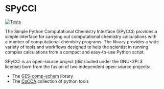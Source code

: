 # SPyCCI

[![Tests](https://github.com/hbar-team/SPyCCI/actions/workflows/tests.yml/badge.svg?branch=main)](https://github.com/hbar-team/SPyCCI/actions/workflows/tests.yml)

The Simple Python Computational Chemistry Interface (SPyCCI) provides a simple interface for carrying out computational chemistry calculations with a number of computational chemistry programs. The library provides a wide variety of tools and workflows designed to help the scientist in running complex calculations from a compact and easy-to-use Python script.

SPyCCI is an open-source project (distributed under the GNU-GPL3 license) born from the fusion of two independent open-source projects:
* The [GES-comp-echem](https://github.com/GES-compchem/GES-comp-echem) library
* The [CoCCA](https://github.com/TheoChemPhDPadova/CoCCA) collection of python tools
